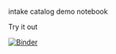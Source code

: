 intake catalog demo notebook

Try it out

[![Binder](https://mybinder.org/badge_logo.svg)](https://mybinder.org/v2/gh/aradhakrishnanGFDL/intake-mdtf-demo/HEAD?labpath=notebooks%2Fdemo-search-explore.ipynb)
